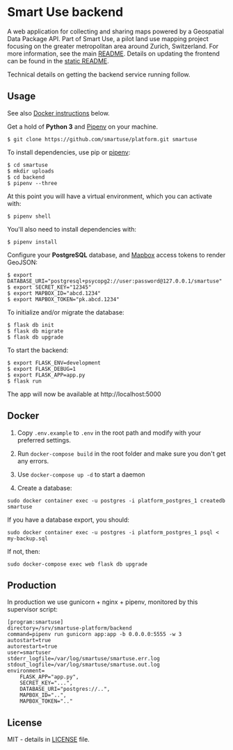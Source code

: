 # Smart Use backend

A web application for collecting and sharing maps powered by a Geospatial Data Package API. Part of Smart Use, a pilot land use mapping project focusing on the greater metropolitan area around Zurich, Switzerland. For more information, see the main [README](README.md). Details on updating the frontend can be found in the [static README](static/README.md).

Technical details on getting the backend service running follow.

## Usage

See also [Docker instructions](#Docker) below.

Get a hold of **Python 3** and [Pipenv](https://github.com/pypa/pipenv) on your machine.

    $ git clone https://github.com/smartuse/platform.git smartuse

To install dependencies, use pip or [pipenv](https://github.com/pypa/pipenv):

    $ cd smartuse
    $ mkdir uploads
    $ cd backend
    $ pipenv --three

At this point you will have a virtual environment, which you can activate with:

    $ pipenv shell

You'll also need to install dependencies with:

    $ pipenv install

Configure your **PostgreSQL** database, and [Mapbox](https://www.mapbox.com/help/how-access-tokens-work/) access tokens to render GeoJSON:

    $ export DATABASE_URI="postgresql+psycopg2://user:password@127.0.0.1/smartuse"
    $ export SECRET_KEY="12345"
    $ export MAPBOX_ID="abcd.1234"
    $ export MAPBOX_TOKEN="pk.abcd.1234"

To initialize and/or migrate the database:

    $ flask db init
    $ flask db migrate
    $ flask db upgrade

To start the backend:

    $ export FLASK_ENV=development
    $ export FLASK_DEBUG=1
    $ export FLASK_APP=app.py
    $ flask run

The app will now be available at http://localhost:5000

## Docker

1) Copy `.env.example` to `.env` in the root path and modify with your preferred settings.

2) Run `docker-compose build` in the root folder and make sure you don't get any errors.

3) Use `docker-compose up -d` to start a daemon

4) Create a database:

```
sudo docker container exec -u postgres -i platform_postgres_1 createdb smartuse
```

If you have a database export, you should:

```
sudo docker container exec -u postgres -i platform_postgres_1 psql < my-backup.sql
```

If not, then:

```
sudo docker-compose exec web flask db upgrade
```

## Production

In production we use gunicorn + nginx + pipenv, monitored by this supervisor script:

```
[program:smartuse]
directory=/srv/smartuse-platform/backend
command=pipenv run gunicorn app:app -b 0.0.0.0:5555 -w 3
autostart=true
autorestart=true
user=smartuser
stderr_logfile=/var/log/smartuse/smartuse.err.log
stdout_logfile=/var/log/smartuse/smartuse.out.log
environment=
    FLASK_APP="app.py",
    SECRET_KEY="...",
    DATABASE_URI="postgres://..",
    MAPBOX_ID="..",
    MAPBOX_TOKEN=".."
```

## License

MIT - details in [LICENSE](LICENSE) file.

